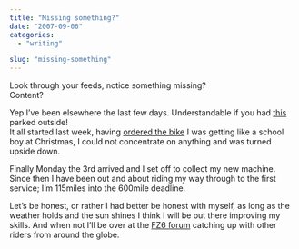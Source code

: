 ```yaml
---
title: "Missing something?"
date: "2007-09-06"
categories: 
  - "writing"

slug: "missing-something"
---
```


Look through your feeds, notice something missing?  
Content?

Yep I’ve been elsewhere the last few days. Understandable if you had [this](http://farm2.static.flickr.com/1028/1332849402_bf7e2d0c03.jpg) parked outside!  
It all started last week, having [ordered the bike](https://adamchamberlin.info/post/1424996054/the-test-ride) I was getting like a school boy at Christmas, I could not concentrate on anything and was turned upside down.

Finally Monday the 3rd arrived and I set off to collect my new machine. Since then I have been out and about riding my way through to the first service; I’m 115miles into the 600mile deadline.

Let’s be honest, or rather I had better be honest with myself, as long as the weather holds and the sun shines I think I will be out there improving my skills. And when not I’ll be over at the [FZ6 forum](http://www.fz6-forum.com/) catching up with other riders from around the globe.
